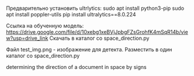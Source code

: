 # 

Предварительно установить ultrlytics:
sudo apt install python3-pip
sudo apt install poppler-utils
pip install ultralytics==8.0.224

Ссылка на обученную модель: https://drive.google.com/file/d/10xebg1xeBVjJpbgFZsGrohfK4mSqR14b/view?usp=drive_link
Скачать в каталог со space_direction.py

Файл test_img.png - изображение для детекта. Разместить в один каталог со space_direction.py

determining the direction of a document in space by signs
